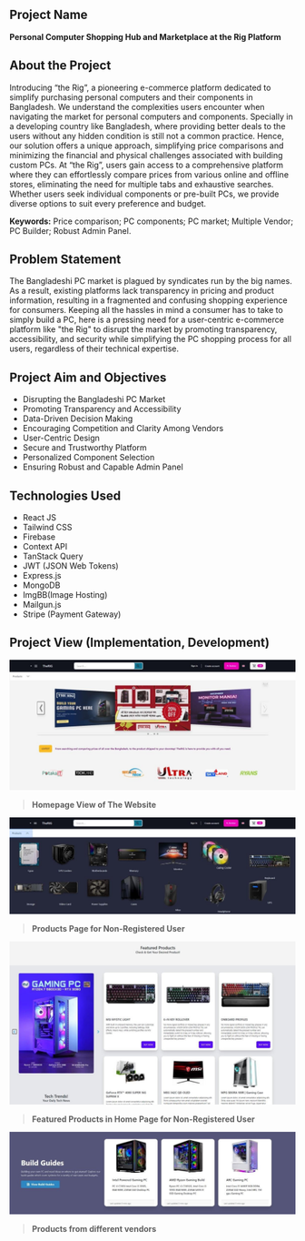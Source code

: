 
## Project Name

**Personal Computer Shopping Hub and Marketplace at the Rig Platform**

## About the Project

Introducing “the Rig”, a pioneering e-commerce platform dedicated to simplify purchasing personal computers and their components in Bangladesh. We understand the complexities users encounter when navigating the market for personal computers and components. Specially in a developing country like Bangladesh, where providing better deals to the users without any hidden condition is still not a common practice. Hence, our solution offers a unique approach, simplifying price comparisons and minimizing the financial and physical challenges associated with building custom PCs.
At “the Rig”, users gain access to a comprehensive platform where they can effortlessly compare prices from various online and offline stores, eliminating the need for multiple tabs and exhaustive searches. Whether users seek individual components or pre-built PCs, we provide diverse options to suit every preference and budget.

**Keywords:** Price comparison; PC components; PC market; Multiple Vendor; PC Builder; Robust Admin Panel.  

## Problem Statement

The Bangladeshi PC market is plagued by syndicates run by the big names. As a result, existing platforms lack transparency in pricing and product information, resulting in a fragmented and confusing shopping experience for consumers. Keeping all the hassles in mind a consumer has to take to simply build a PC, here is a pressing need for a user-centric e-commerce platform like "the Rig" to disrupt the market by promoting transparency, accessibility, and security while simplifying the PC shopping process for all users, regardless of their technical expertise.

## Project Aim and Objectives
- Disrupting the Bangladeshi PC Market
- Promoting Transparency and Accessibility
- Data-Driven Decision Making
- Encouraging Competition and Clarity Among Vendors
- User-Centric Design
- Secure and Trustworthy Platform
- Personalized Component Selection
- Ensuring Robust and Capable Admin Panel

## Technologies Used
- React JS
- Tailwind CSS
- Firebase 
- Context API
- TanStack Query
- JWT (JSON Web Tokens) 
- Express.js
- MongoDB
- ImgBB(Image Hosting)
- Mailgun.js
- Stripe (Payment Gateway)

## Project View (Implementation, Development) 

![](https://github.com/Habibur96/theRig-client/blob/main/src/assets/image/Home%20page.jpg)
> **Homepage View of The Website**

![](https://github.com/Habibur96/theRig-client/blob/main/src/assets/image/products%20list.jpg)
> **Products Page for Non-Registered User**

![](https://github.com/Habibur96/theRig-client/blob/main/src/assets/image/Featured%20products.jpg)
> **Featured Products in Home Page for Non-Registered User**

![](https://github.com/Habibur96/theRig-client/blob/main/src/assets/image/build_guides.jpg)
> **Products from different vendors**
